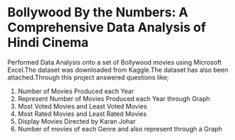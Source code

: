 # Bollywood By the Numbers: A Comprehensive Data Analysis of Hindi Cinema


Performed Data Analysis onto a set of Bollywood movies using Microsoft Excel.The dataset was downloaded from Kaggle.The dataset has also been attached.Through this project answered  questions like;

1) Number of Movies Produced each Year
2) Represent Number of Movies Produced each Year through Graph
3) Most Voted Movies and Least Voted Movies
4) Most Rated Movies and Least Rated Movies
5) Display Movies Directed by Karan Johar
6) Number of movies of each Genre and also represent through a Graph

   

